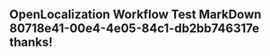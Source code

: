<properties
ms.topic="hero-topic"
ms.test1="hero-topic"
ms.test2="test"/>


## OpenLocalization Workflow Test MarkDown 80718e41-00e4-4e05-84c1-db2bb746317e thanks!



<!--HONumber=Sep16_HO1-->


